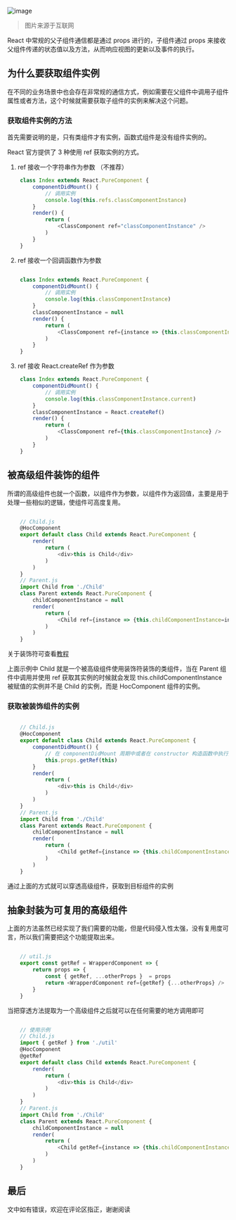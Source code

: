 ![image](https://user-gold-cdn.xitu.io/2019/5/13/16ab046534dedd67?w=2995&h=2250&f=jpeg&s=1545159)

> 图片来源于互联网

React 中常规的父子组件通信都是通过 props 进行的，子组件通过 props 来接收父组件传递的状态值以及方法，从而响应视图的更新以及事件的执行。

## 为什么要获取组件实例

在不同的业务场景中也会存在非常规的通信方式，例如需要在父组件中调用子组件属性或者方法，这个时候就需要获取子组件的实例来解决这个问题。

### 获取组件实例的方法

首先需要说明的是，只有类组件才有实例，函数式组件是没有组件实例的。

React 官方提供了 3 种使用 ref 获取实例的方式。

1. ref 接收一个字符串作为参数 （不推荐）

```js
    class Index extends React.PureComponent {
        componentDidMount() {
            // 调用实例
            console.log(this.refs.classComponentInstance)
        }
        render() {
            return (
                <ClassComponent ref="classComponentInstance" />
            )
        }
    }
```

2. ref 接收一个回调函数作为参数

```js

    class Index extends React.PureComponent {
        componentDidMount() {
            // 调用实例
            console.log(this.classComponentInstance)
        }
        classComponentInstance = null
        render() {
            return (
                <ClassComponent ref={instance => {this.classComponentInstance=instance}} />
            )
        }
    }
```

3. ref 接收 React.createRef 作为参数

```js
    class Index extends React.PureComponent {
        componentDidMount() {
            // 调用实例
            console.log(this.classComponentInstance.current)
        }
        classComponentInstance = React.createRef()
        render() {
            return (
                <ClassComponent ref={this.classComponentInstance} />
            )
        }
    }
```

## 被高级组件装饰的组件

所谓的高级组件也就一个函数，以组件作为参数，以组件作为返回值，主要是用于处理一些相似的逻辑，使组件可高度复用。

```js

    // Child.js
    @HocComponent
    export default class Child extends React.PureComponent {
        render(
            return (
                <div>this is Child</div>
            )
        )
    }
    // Parent.js
    import Child from './Child'
    class Parent extends React.PureComponent {
        childComponentInstance = null
        render(
            return (
                <Child ref={instance => {this.childComponentInstance=instance}} />
            )
        )
    }
```

关于装饰符可查看[教程](http://es6.ruanyifeng.com/?search=%E8%A3%85%E9%A5%B0%E7%AC%A6&x=0&y=0#docs/decorator)

上面示例中 Child 就是一个被高级组件使用装饰符装饰的类组件，当在 Parent 组件中调用并使用 ref 获取其实例的时候就会发现 this.childComponentInstance 被赋值的实例并不是 Child 的实例，而是 HocComponent 组件的实例。

### 获取被装饰组件的实例

```js

    // Child.js
    @HocComponent
    export default class Child extends React.PureComponent {
        componentDidMount() {
            // 在 componentDidMount 周期中或者在 constructor 构造函数中执行父组件中传递过来的 getRef 方法，将实例 this 作为参数
            this.props.getRef(this)
        }
        render(
            return (
                <div>this is Child</div>
            )
        )
    }
    // Parent.js
    import Child from './Child'
    class Parent extends React.PureComponent {
        childComponentInstance = null
        render(
            return (
                <Child getRef={instance => {this.childComponentInstance=instance}} />
            )
        )
    }

```

通过上面的方式就可以穿透高级组件，获取到目标组件的实例

## 抽象封装为可复用的高级组件

上面的方法虽然已经实现了我们需要的功能，但是代码侵入性太强，没有复用度可言，所以我们需要把这个功能提取出来。

```js

    // util.js
    export const getRef = WrapperdComponent => {
        return props => {
            const { getRef, ...otherProps }  = props
            return <WrapperdComponent ref={getRef} {...otherProps} />
        }
    }
```

当把穿透方法提取为一个高级组件之后就可以在任何需要的地方调用即可

```js

    // 使用示例
    // Child.js
    import { getRef } from './util'
    @HocComponent
    @getRef
    export default class Child extends React.PureComponent {
        render(
            return (
                <div>this is Child</div>
            )
        )
    }
    // Parent.js
    import Child from './Child'
    class Parent extends React.PureComponent {
        childComponentInstance = null
        render(
            return (
                <Child getRef={instance => {this.childComponentInstance=instance}} />
            )
        )
    }
```

## 最后

文中如有错误，欢迎在评论区指正，谢谢阅读
